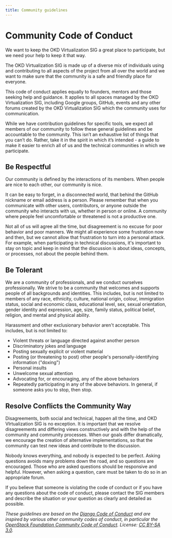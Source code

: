 ```yaml
---
title: Community guidelines
---
```


# Community Code of Conduct

We want to keep the OKD Virtualization SIG a great place to participate, but we need your help to keep it that way.

The OKD Virtualization SIG is made up of a diverse mix of individuals using and contributing to all aspects of the project from all over the world
and we want to make sure that the community is a safe and friendly place for everyone.

This code of conduct applies equally to founders, mentors and those seeking help and guidance.
It applies to all spaces managed by the OKD Virtualization SIG, including Google groups, GitHub, events and any other forums created by the OKD Virtualization SIG
which the community uses for communication.

While we have contribution guidelines for specific tools, we expect all members of our community to follow these general guidelines and be accountable to the community.
This isn’t an exhaustive list of things that you can’t do.
Rather, take it in the spirit in which it’s intended - a guide to make it easier to enrich all of us and the technical communities in which we participate.

## Be Respectful

Our community is defined by the interactions of its members. When people are nice to each other, our community is nice.

It can be easy to forget, in a disconnected world, that behind the GitHub nickname or email address is a person.
Please remember that when you communicate with other users, contributors, or anyone outside the community who interacts with us, whether in person or online.
A community where people feel uncomfortable or threatened is not a productive one.

Not all of us will agree all the time, but disagreement is no excuse for poor behavior and poor manners.
We might all experience some frustration now and then, but we cannot allow that frustration to turn into a personal attack.
For example, when participating in technical discussions, it's important to stay on topic and keep in mind that the discussion is about ideas, concepts, or processes,
not about the people behind them.

## Be Tolerant

We are a community of professionals, and we conduct ourselves professionally.
We strive to be a community that welcomes and supports people of all backgrounds and identities.
This includes, but is not limited to members of any race, ethnicity, culture, national origin, colour, immigration status, social and economic class,
educational level, sex, sexual orientation, gender identity and expression, age, size, family status, political belief, religion, and mental and physical ability.

Harassment and other exclusionary behavior aren't acceptable. This includes, but is not limited to:

* Violent threats or language directed against another person
* Discriminatory jokes and language
* Posting sexually explicit or violent material
* Posting (or threatening to post) other people's personally-identifying information ("doxing")
* Personal insults
* Unwelcome sexual attention
* Advocating for, or encouraging, any of the above behaviors
* Repeatedly participating in any of the above behaviors. In general, if someone asks you to stop, then stop.

## Resolve Conflicts the Community Way

Disagreements, both social and technical, happen all the time, and OKD VIrtualization SIG is no exception.
It is important that we resolve disagreements and differing views constructively and with the help of the community and community processes.
When our goals differ dramatically, we encourage the creation of alternative implementations, so that the community can test new ideas and contribute to the discussion.

Nobody knows everything, and nobody is expected to be perfect.
Asking questions avoids many problems down the road, and so questions are encouraged.
Those who are asked questions should be responsive and helpful.
However, when asking a question, care must be taken to do so in an appropriate forum.

If you believe that someone is violating the code of conduct or if you have any questions about the code of conduct, please contact the SIG members
and describe the situation or your question as clearly and detailed as possible.

*These guidelines are based on the [Django Code of Conduct](https://www.djangoproject.com/conduct/) and are inspired by various other community codes of conduct, in particular the [OpenStack Foundation Community Code of Conduct](https://www.openstack.org/legal/community-code-of-conduct/). License: [CC BY-SA 3.0](https://creativecommons.org/licenses/by/3.0/legalcode).*
